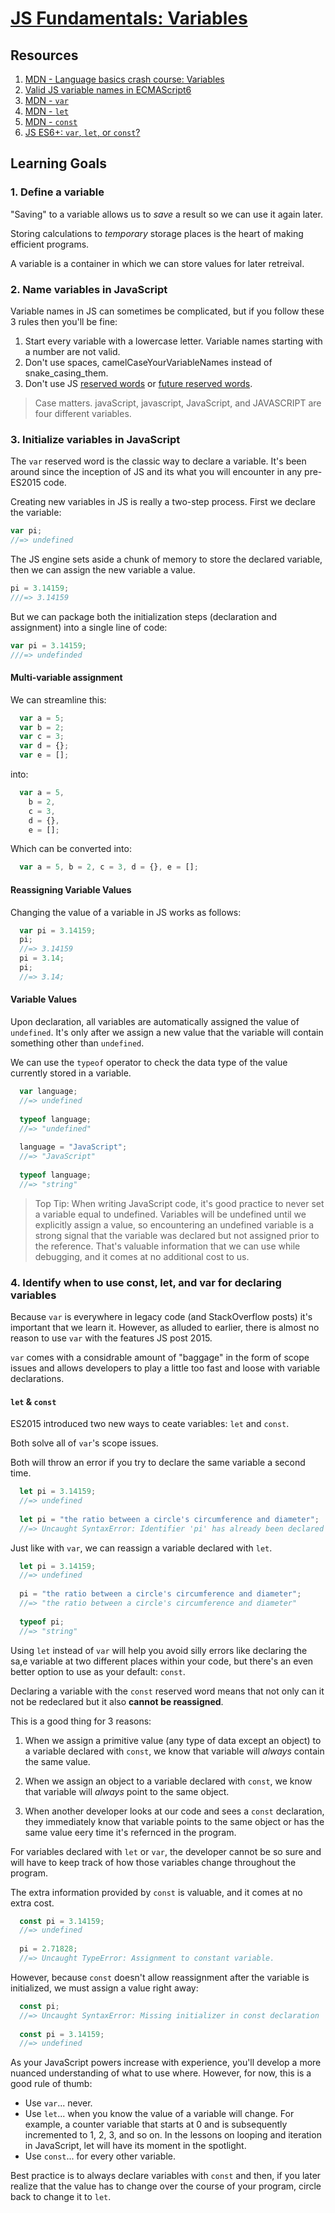 # [JS Fundamentals: Variables](https://learn.co/tracks/online-software-engineering-structured/front-end-web-programming/manipulating-the-dom/js-fundamentals-variables)

## Resources

  1. [MDN - Language basics crash course: Variables](https://developer.mozilla.org/en-US/docs/Learn/Getting_started_with_the_web/JavaScript_basics#Variables)
  2. [Valid JS variable names in ECMAScript6](https://mathiasbynens.be/notes/javascript-identifiers-es6)
  3. [MDN - `var`](https://developer.mozilla.org/en-US/docs/Web/JavaScript/Reference/Statements/var)
  4. [MDN - `let`](https://developer.mozilla.org/en-US/docs/Web/JavaScript/Reference/Statements/let)
  5. [MDN - `const`](https://developer.mozilla.org/en-US/docs/Web/JavaScript/Reference/Statements/const)
  6. [JS ES6+: `var`, `let`, or `const`?](https://medium.com/javascript-scene/javascript-es6-var-let-or-const-ba58b8dcde75)

## Learning Goals

  ### 1. Define a variable

  "Saving" to a variable allows us to _save_ a result so we can use it again later.

  Storing calculations to _temporary_ storage places is the heart of making efficient programs.

  A variable is a container in which we can store values for later retreival.

  ### 2. Name variables in JavaScript

  Variable names in JS can sometimes be complicated, but if you follow these 3 rules then you'll be fine:

  1. Start every variable with a lowercase letter. Variable names starting with a number are not valid.
  2. Don't use spaces, camelCaseYourVariableNames instead of snake_casing_them.
  3. Don't use JS [reserved words](https://developer.mozilla.org/en-US/docs/Web/JavaScript/Reference/Lexical_grammar#Reserved_keywords_as_of_ECMAScript_2015) or [future reserved words](https://developer.mozilla.org/en-US/docs/Web/JavaScript/Reference/Lexical_grammar#Future_reserved_keywords).

  >Case matters. javaScript, javascript, JavaScript, and JAVASCRIPT are four different variables.

  ### 3. Initialize variables in JavaScript

  The `var` reserved word is the classic way to declare a variable. It's been around since the inception of JS and its what you will encounter in any pre-ES2015 code.

  Creating new variables in JS is really a two-step process. First we declare the variable:

  ```JavaScript
  var pi;
  //=> undefined
  ```

  The JS engine sets aside a chunk of memory to store the declared variable, then we can assign the new variable a value.

  ```JavaScript
  pi = 3.14159;
  ///=> 3.14159
  ```

  But we can package both the initialization steps (declaration and assignment) into a single line of code:

  ```JavaScript
  var pi = 3.14159;
  ///=> undefinded
  ```

  #### Multi-variable assignment

  We can streamline this:

  ```JavaScript
    var a = 5;
    var b = 2;
    var c = 3;
    var d = {};
    var e = [];
  ```

  into:

  ```JavaScript
    var a = 5,
      b = 2,
      c = 3,
      d = {},
      e = [];
  ```

  Which can be converted into:

  ```JavaScript
    var a = 5, b = 2, c = 3, d = {}, e = [];
  ```

  #### Reassigning Variable Values

  Changing the value of a variable in JS works as follows:

  ```JavaScript
    var pi = 3.14159;
    pi;
    //=> 3.14159
    pi = 3.14;
    pi;
    //=> 3.14;
  ```

  #### Variable Values

  Upon declaration, all variables are automatically assigned the value of `undefined`. It's only after we assign a new value that the variable will contain something other than `undefined`.

  We can use the `typeof` operator to check the data type of the value currently stored in a variable.

  ```JavaScript
    var language;
    //=> undefined
    
    typeof language;
    //=> "undefined"
    
    language = "JavaScript";
    //=> "JavaScript"
    
    typeof language;
    //=> "string"
  ```

  >Top Tip: When writing JavaScript code, it's good practice to never set a variable equal to undefined. Variables will be undefined until we explicitly assign a value, so encountering an undefined variable is a strong signal that the variable was declared but not assigned prior to the reference. That's valuable information that we can use while debugging, and it comes at no additional cost to us.

  ### 4. Identify when to use const, let, and var for declaring variables

  Because `var` is everywhere in legacy code (and StackOverflow posts) it's important that we learn it. However, as alluded to earlier, there is almost no reason to use `var` with the features JS post 2015.

  `var` comes with a considrable amount of "baggage" in the form of scope issues and allows developers to play a little too fast and loose with variable declarations.

  #### `let` & `const`

  ES2015 introduced two new ways to ceate variables: `let` and `const`. 
  
  Both solve all of `var`'s scope issues. 
  
  Both will throw an error if you try to declare the same variable a second time.

```JavaScript
  let pi = 3.14159;
  //=> undefined
    
  let pi = "the ratio between a circle's circumference and diameter";
  //=> Uncaught SyntaxError: Identifier 'pi' has already been declared
```

Just like with `var`, we can reassign a variable declared with `let`.

```JavaScript
  let pi = 3.14159;
  //=> undefined
    
  pi = "the ratio between a circle's circumference and diameter";
  //=> "the ratio between a circle's circumference and diameter"
    
  typeof pi;
  //=> "string"
```

Using `let` instead of `var` will help you avoid silly errors like declaring the sa,e variable at two different places within your code, but there's an even better option to use as your default: `const`.

Declaring a variable with the `const` reserved word means that not only can it not be redeclared but it also **cannot be reassigned**.

This is a good thing for 3 reasons:

1. When we assign a primitive value (any type of data except an object) to a variable declared with `const`, we know that variable will _always_ contain the same value.

2. When we assign an object to a variable declared with `const`, we know that variable will _always_ point to the same object. 

3. When another developer looks at our code and sees a `const` declaration, they immediately know that variable points to the same object or has the same value eery time it's refernced in the program.

For variables declared with `let` or `var`, the developer cannot be so sure and will have to keep track of how those variables change throughout the program.

The extra information provided by `const` is valuable, and it comes at no extra cost.

```JavaScript
  const pi = 3.14159;
  //=> undefined
    
  pi = 2.71828;
  //=> Uncaught TypeError: Assignment to constant variable.
```

However, because `const` doesn't allow reassignment after the variable is initialized, we must assign a value right away:

```JavaScript
  const pi;
  //=> Uncaught SyntaxError: Missing initializer in const declaration
    
  const pi = 3.14159;
  //=> undefined
```

As your JavaScript powers increase with experience, you'll develop a more nuanced understanding of what to use where. However, for now, this is a good rule of thumb:

  * Use `var`... never.
  * Use `let`... when you know the value of a variable will change. For example, a counter variable that starts at 0 and is subsequently incremented to 1, 2, 3, and so on. In the lessons on looping and iteration in JavaScript, let will have its moment in the spotlight.
  * Use `const`... for every other variable.

Best practice is to always declare variables with `const` and then, if you later realize that the value has to change over the course of your program, circle back to change it to `let`.